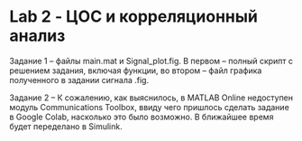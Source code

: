 # Lab 2 - ЦОС и корреляционный анализ
  Задание 1 – файлы main.mat и Signal_plot.fig. В первом – полный скрипт с решением задания, включая функции, во втором – файл графика полученного в задании сигнала .fig.

  Задание 2 – К сожалению, как выяснилось, в MATLAB Online недоступен модуль Communications Toolbox, ввиду чего пришлось сделать задание в Google Colab, насколько это было возможно. В ближайшее время будет переделано в Simulink. 
